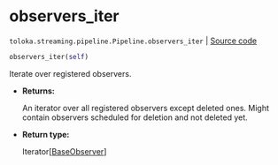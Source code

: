 # observers_iter
`toloka.streaming.pipeline.Pipeline.observers_iter` | [Source code](https://github.com/Toloka/toloka-kit/blob/v1.1.0.post1/src/streaming/pipeline.py#L210)

```python
observers_iter(self)
```

Iterate over registered observers.


* **Returns:**

  An iterator over all registered observers except deleted ones.
Might contain observers scheduled for deletion and not deleted yet.

* **Return type:**

  Iterator\[[BaseObserver](toloka.streaming.observer.BaseObserver.md)\]

